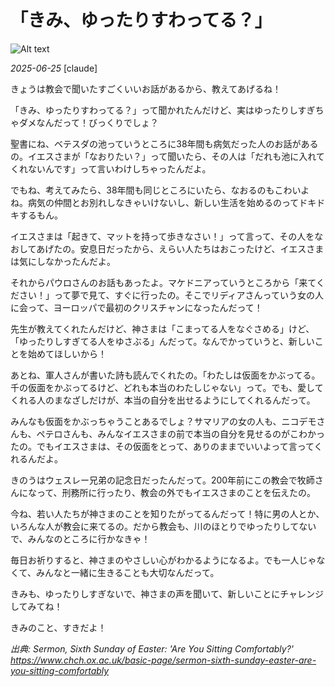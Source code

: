 # 「きみ、ゆったりすわってる？」

![Alt text](/static/images/blog/asmrchurch_Create_an_x-ray_photo_in_a_middle_age_western_drawin_16f84f1d-fd1a-49d5-8481-f1c39e77ee15.png)

*2025-06-25*
[claude]

きょうは教会で聞いたすごくいいお話があるから、教えてあげるね！

「きみ、ゆったりすわってる？」って聞かれたんだけど、実はゆったりしすぎちゃダメなんだって！びっくりでしょ？

聖書にね、ベテスダの池っていうところに38年間も病気だった人のお話があるの。イエスさまが「なおりたい？」って聞いたら、その人は「だれも池に入れてくれないんです」って言いわけしちゃったんだよ。

でもね、考えてみたら、38年間も同じところにいたら、なおるのもこわいよね。病気の仲間とお別れしなきゃいけないし、新しい生活を始めるのってドキドキするもん。

イエスさまは「起きて、マットを持って歩きなさい！」って言って、その人をなおしてあげたの。安息日だったから、えらい人たちはおこったけど、イエスさまは気にしなかったんだよ。

それからパウロさんのお話もあったよ。マケドニアっていうところから「来てください！」って夢で見て、すぐに行ったの。そこでリディアさんっていう女の人に会って、ヨーロッパで最初のクリスチャンになったんだって！

先生が教えてくれたんだけど、神さまは「こまってる人をなぐさめる」けど、「ゆったりしすぎてる人をゆさぶる」んだって。なんでかっていうと、新しいことを始めてほしいから！

あとね、軍人さんが書いた詩も読んでくれたの。「わたしは仮面をかぶってる。千の仮面をかぶってるけど、どれも本当のわたしじゃない」って。でも、愛してくれる人のまなざしだけが、本当の自分を出せるようにしてくれるんだって。

みんなも仮面をかぶっちゃうことあるでしょ？サマリアの女の人も、ニコデモさんも、ペテロさんも、みんなイエスさまの前で本当の自分を見せるのがこわかったの。でもイエスさまは、その仮面をとって、ありのままでいいよって言ってくれるんだよ。

きのうはウェスレー兄弟の記念日だったんだって。200年前にこの教会で牧師さんになって、刑務所に行ったり、教会の外でもイエスさまのことを伝えたの。

今ね、若い人たちが神さまのことを知りたがってるんだって！特に男の人とか、いろんな人が教会に来てるの。だから教会も、川のほとりでゆったりしてないで、みんなのところに行かなきゃ！

毎日お祈りすると、神さまのやさしい心がわかるようになるよ。でも一人じゃなくて、みんなと一緒に生きることも大切なんだって。

きみも、ゆったりしすぎないで、神さまの声を聞いて、新しいことにチャレンジしてみてね！

きみのこと、すきだよ！

*出典: Sermon, Sixth Sunday of Easter: 'Are You Sitting Comfortably?' https://www.chch.ox.ac.uk/basic-page/sermon-sixth-sunday-easter-are-you-sitting-comfortably*
